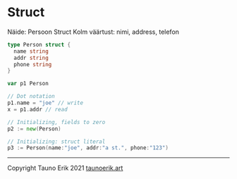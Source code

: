 # Struct

Näide: Persoon Struct
Kolm väärtust: nimi, address, telefon


```Go
type Person struct {
  name string
  addr string
  phone string
}

var p1 Person

// Dot notation
p1.name = "joe" // write
x = p1.addr // read

// Initializing, fields to zero
p2 := new(Person)

// Initializing: struct literal
p3 := Person(name:"joe", addr:"a st.", phone:"123")

```

___

Copyright Tauno Erik 2021 [taunoerik.art](https://taunoerik.art/)